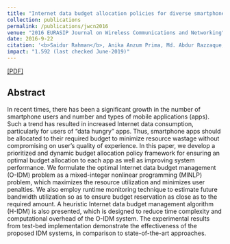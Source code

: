 ```yaml
---
title: "Internet data budget allocation policies for diverse smartphone applications"
collection: publications
permalink: /publications/jwcn2016
venue: "2016 EURASIP Journal on Wireless Communications and Networking"
date: 2016-9-22
citation: '<b>Saidur Rahman</b>, Anika Anzum Prima, Md. Abdur Razzaque, Mohammad Mehedi Hassan, Abdulhameed Alelaiwi, Majed Alrubaian, Kim-Kwang Raymond Choo <i> Springer Journal on JWCN 2016.</i> <b>JWCN 2016</b>.'
impact: "1.592 (last checked June-2019)"
---
```

[[PDF]](http://saidurrahman.info/files/internet.pdf)

## Abstract
In recent times, there has been a significant growth in the number of smartphone users and number and types of mobile applications (apps). Such a trend has resulted in increased Internet data consumption, particularly for users of “data hungry” apps. Thus, smartphone apps should be allocated to their required budget to minimize resource wastage without compromising on user’s quality of experience. In this paper, we develop a prioritized and dynamic budget allocation policy framework for ensuring an optimal budget allocation to each app as well as improving system performance. We formulate the optimal Internet data budget management (O-IDM) problem as a mixed-integer nonlinear programming (MINLP) problem, which maximizes the resource utilization and minimizes user penalties. We also employ runtime monitoring technique to estimate future bandwidth utilization so as to ensure budget reservation as close as to the required amount. A heuristic Internet data budget management algorithm (H-IDM) is also presented, which is designed to reduce time complexity and computational overhead of the O-IDM system. The experimental results from test-bed implementation demonstrate the effectiveness of the proposed IDM systems, in comparison to state-of-the-art approaches.
